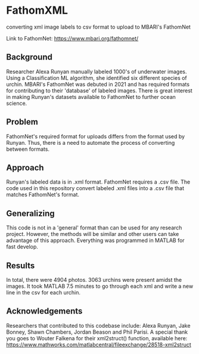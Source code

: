 # FathomXML
converting xml image labels to csv format to upload to MBARI's FathomNet

Link to FathomNet: https://www.mbari.org/fathomnet/

## Background
Researcher Alexa Runyan manually labeled 1000's of underwater images. Using a Classification ML algorithm, she identified six different species of urchin. MBARI's FathomNet was debuted in 2021 and has required formats for contributing to their 'database' of labeled images. There is great interest in making Runyan's datasets available to FathomNet to further ocean science.

## Problem
FathomNet's required format for uploads differs from the format used by Runyan. Thus, there is a need to automate the process of converting between formats.

## Approach
Runyan's labeled data is in .xml format. FathomNet requires a .csv file. The code used in this repository convert labeled .xml files into a .csv file that matches FathomNet's format. 

## Generalizing
This code is not in a 'general' format than can be used for any research project. However, the methods will be similar and other users can take advantage of this approach. Everything was programmed in MATLAB for fast develop.

## Results
In total, there were 4904 photos. 3063 urchins were present amidst the images. It took MATLAB 7.5 minutes to go through each xml and write a new line in the csv for each urchin.

## Acknowledgements
Researchers that contributed to this codebase include: Alexa Runyan, Jake Bonney, Shawn Chambers, Jordan Beason and Phil Parisi.
A special thank you goes to Wouter Falkena for their xml2struct() function, available here: https://www.mathworks.com/matlabcentral/fileexchange/28518-xml2struct
